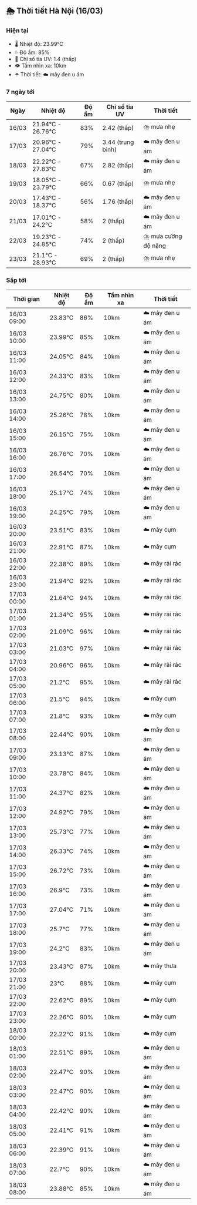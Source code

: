 ## 🌦️ Thời tiết Hà Nội (16/03)

### Hiện tại

- 🌡️ Nhiệt độ: 23.99℃
- 💦 Độ ẩm: 85%
- 🌟 Chỉ số tia UV: 1.4 (thấp)
- 👁️ Tầm nhìn xa: 10km
- ☂️ Thời tiết: ☁️ mây đen u ám

### 7 ngày tới

| Ngày | Nhiệt độ | Độ ẩm | Chỉ số tia UV | Thời tiết |
| --- | --- | --- | --- | --- |
| 16/03 | 21.94℃ - 26.76℃ | 83% | 2.42 (thấp) | ⛈️ mưa nhẹ |
| 17/03 | 20.96℃ - 27.04℃ | 79% | 3.44 (trung bình) | ☁️ mây đen u ám |
| 18/03 | 22.22℃ - 27.83℃ | 67% | 2.82 (thấp) | ☁️ mây đen u ám |
| 19/03 | 18.05℃ - 23.79℃ | 66% | 0.67 (thấp) | ⛈️ mưa nhẹ |
| 20/03 | 17.43℃ - 18.37℃ | 56% | 1.76 (thấp) | ☁️ mây đen u ám |
| 21/03 | 17.01℃ - 24.2℃ | 58% | 2 (thấp) | ☁️ mây đen u ám |
| 22/03 | 19.23℃ - 24.85℃ | 74% | 2 (thấp) | ⛈️ mưa cường độ nặng |
| 23/03 | 21.1℃ - 28.93℃ | 69% | 2 (thấp) | ⛈️ mưa nhẹ |

### Sắp tới

| Thời gian | Nhiệt độ | Độ ẩm | Tầm nhìn xa | Thời tiết |
| --- | --- | --- | --- | --- |
| 16/03 09:00 | 23.83℃ | 86% | 10km | ☁️ mây đen u ám |
| 16/03 10:00 | 23.99℃ | 85% | 10km | ☁️ mây đen u ám |
| 16/03 11:00 | 24.05℃ | 84% | 10km | ☁️ mây đen u ám |
| 16/03 12:00 | 24.33℃ | 83% | 10km | ☁️ mây đen u ám |
| 16/03 13:00 | 24.75℃ | 80% | 10km | ☁️ mây đen u ám |
| 16/03 14:00 | 25.26℃ | 78% | 10km | ☁️ mây đen u ám |
| 16/03 15:00 | 26.15℃ | 75% | 10km | ☁️ mây đen u ám |
| 16/03 16:00 | 26.76℃ | 70% | 10km | ☁️ mây đen u ám |
| 16/03 17:00 | 26.54℃ | 70% | 10km | ☁️ mây đen u ám |
| 16/03 18:00 | 25.17℃ | 74% | 10km | ☁️ mây đen u ám |
| 16/03 19:00 | 24.25℃ | 79% | 10km | ☁️ mây đen u ám |
| 16/03 20:00 | 23.51℃ | 83% | 10km | ☁️ mây cụm |
| 16/03 21:00 | 22.91℃ | 87% | 10km | ☁️ mây cụm |
| 16/03 22:00 | 22.38℃ | 89% | 10km | ☁️ mây rải rác |
| 16/03 23:00 | 21.94℃ | 92% | 10km | ☁️ mây rải rác |
| 17/03 00:00 | 21.64℃ | 94% | 10km | ☁️ mây rải rác |
| 17/03 01:00 | 21.34℃ | 95% | 10km | ☁️ mây rải rác |
| 17/03 02:00 | 21.09℃ | 96% | 10km | ☁️ mây rải rác |
| 17/03 03:00 | 21.03℃ | 97% | 10km | ☁️ mây rải rác |
| 17/03 04:00 | 20.96℃ | 96% | 10km | ☁️ mây rải rác |
| 17/03 05:00 | 21.2℃ | 95% | 10km | ☁️ mây rải rác |
| 17/03 06:00 | 21.5℃ | 94% | 10km | ☁️ mây cụm |
| 17/03 07:00 | 21.8℃ | 93% | 10km | ☁️ mây cụm |
| 17/03 08:00 | 22.44℃ | 90% | 10km | ☁️ mây đen u ám |
| 17/03 09:00 | 23.13℃ | 87% | 10km | ☁️ mây đen u ám |
| 17/03 10:00 | 23.78℃ | 84% | 10km | ☁️ mây đen u ám |
| 17/03 11:00 | 24.37℃ | 82% | 10km | ☁️ mây đen u ám |
| 17/03 12:00 | 24.92℃ | 79% | 10km | ☁️ mây đen u ám |
| 17/03 13:00 | 25.73℃ | 77% | 10km | ☁️ mây đen u ám |
| 17/03 14:00 | 26.33℃ | 74% | 10km | ☁️ mây đen u ám |
| 17/03 15:00 | 26.72℃ | 73% | 10km | ☁️ mây đen u ám |
| 17/03 16:00 | 26.9℃ | 73% | 10km | ☁️ mây đen u ám |
| 17/03 17:00 | 27.04℃ | 71% | 10km | ☁️ mây đen u ám |
| 17/03 18:00 | 25.7℃ | 77% | 10km | ☁️ mây đen u ám |
| 17/03 19:00 | 24.2℃ | 83% | 10km | ☁️ mây đen u ám |
| 17/03 20:00 | 23.43℃ | 87% | 10km | ☁️ mây thưa |
| 17/03 21:00 | 23℃ | 88% | 10km | ☁️ mây cụm |
| 17/03 22:00 | 22.62℃ | 89% | 10km | ☁️ mây cụm |
| 17/03 23:00 | 22.26℃ | 90% | 10km | ☁️ mây cụm |
| 18/03 00:00 | 22.22℃ | 91% | 10km | ☁️ mây cụm |
| 18/03 01:00 | 22.51℃ | 89% | 10km | ☁️ mây đen u ám |
| 18/03 02:00 | 22.47℃ | 90% | 10km | ☁️ mây đen u ám |
| 18/03 03:00 | 22.47℃ | 90% | 10km | ☁️ mây đen u ám |
| 18/03 04:00 | 22.42℃ | 90% | 10km | ☁️ mây đen u ám |
| 18/03 05:00 | 22.41℃ | 91% | 10km | ☁️ mây đen u ám |
| 18/03 06:00 | 22.39℃ | 91% | 10km | ☁️ mây đen u ám |
| 18/03 07:00 | 22.7℃ | 90% | 10km | ☁️ mây đen u ám |
| 18/03 08:00 | 23.88℃ | 85% | 10km | ☁️ mây đen u ám |
